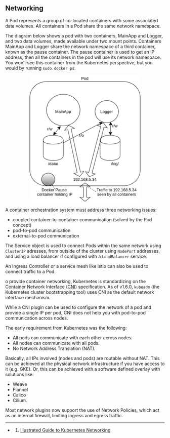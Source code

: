 ## Networking

A Pod represents a group of co-located containers with some associated data volumes. All containers in a Pod share the same network namespace.

The diagram below shows a pod with two containers, MainApp and Logger, and two data volumes, made available under two mount points. Containers MainApp and Logger share the network namespace of a third container, known as the pause container. The pause container is used to get an IP address, then all the containers in the pod will use its network namespace. You won’t see this container from the Kubernetes perspective, but you would by running `sudo docker ps`.

<p align="center">
    <img src="../img/pod-networking.png" width="350" height="400"/>
</p>

A container orchestration system must address three networking issues:

- coupled container-to-container communication (solved by the Pod concept)
- pod-to-pod communication
- external-to-pod communication

The Service object is used to connect Pods within the same network using `ClusterIP` adresses, from outside of the cluster using `NodePort` addresses, and using a load balancer if configured with a `LoadBalancer` service.

An Ingress Controller or a service mesh like Istio can also be used to connect traffic to a Pod.

o provide container networking, Kubernetes is standardizing on the Container Network Interface ([CNI](https://github.com/containernetworking/cni)) specification. As of v1.6.0, `kubeadm` (the Kubernetes cluster bootstrapping tool) uses CNI as the default network interface mechanism.

While a CNI plugin can be used to configure the network of a pod and provide a single IP per pod, CNI does not help you with pod-to-pod communication across nodes.

The early requirement from Kubernetes was the following:

- All pods can communicate with each other across nodes.
- All nodes can communicate with all pods.
- No Network Address Translation (NAT).

Basically, all IPs involved (nodes and pods) are routable without NAT. This can be achieved at the physical network infrastructure if you have access to it (e.g. GKE). Or, this can be achieved with a software defined overlay with solutions like:

- Weave
- Flannel
- Calico
- Cilium.

Most network plugins now support the use of Network Policies, which act as an internal firewall, limiting ingress and egress traffic.

---


- 1. [Illustrated Guide to Kubernetes Networking](https://speakerdeck.com/thockin/illustrated-guide-to-kubernetes-networking)
